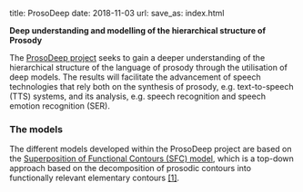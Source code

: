 title: ProsoDeep
date: 2018-11-03
url:
save_as: index.html

<!-- ###### ProsoDeep -->
**Deep understanding and modelling of the hierarchical structure of Prosody**

The [ProsoDeep project]({filename}project.md)
seeks to gain a deeper understanding of the hierarchical structure of the language of prosody through the utilisation of deep models.
The results will facilitate the advancement of speech technologies that rely both on the synthesis of prosody, e.g. text-to-speech (TTS) systems, and its analysis, e.g. speech recognition and speech emotion recognition (SER).

### The models

The different models developed within the ProsoDeep project are based on the [Superposition of Functional Contours (SFC) model]({filename}project.md#sfc), which is a top-down approach based on the decomposition of prosodic contours into functionally relevant elementary contours [\[1\]]({filename}refs.md).
